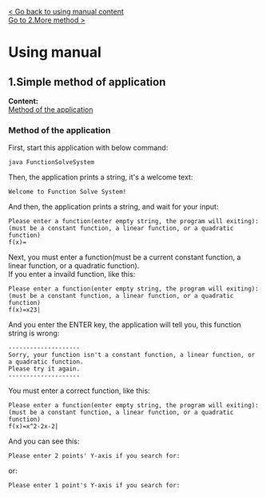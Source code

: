 [< Go back to using manual content](../Using-manual.md)\
[Go to 2.More method >](More-method.md)
# Using manual
## 1.Simple method of application

**Content:**\
[Method of the application](#method-of-the-application)

### Method of the application
First, start this application with below command:
```
java FunctionSolveSystem
```
Then, the application prints a string, it's a welcome text:
```
Welcome to Function Solve System!
```
And then, the application prints a string, and wait for your input:
```
Please enter a function(enter empty string, the program will exiting):
(must be a constant function, a linear function, or a quadratic function)
f(x)=
```
Next, you must enter a function(must be a current constant function, a linear function, or a quadratic function).\
If you enter a invaild function, like this:
```
Please enter a function(enter empty string, the program will exiting):
(must be a constant function, a linear function, or a quadratic function)
f(x)=x23|
```
And you enter the ENTER key, the application will tell you, this function string is wrong:
```
--------------------
Sorry, your function isn't a constant function, a linear function, or a quadratic function.
Please try it again.
--------------------
```
You must enter a correct function, like this:
```
Please enter a function(enter empty string, the program will exiting):
(must be a constant function, a linear function, or a quadratic function)
f(x)=x^2-2x-2|
```
And you can see this:
```
Please enter 2 points' Y-axis if you search for:
```
or:
```
Please enter 1 point's Y-axis if you search for:
```
